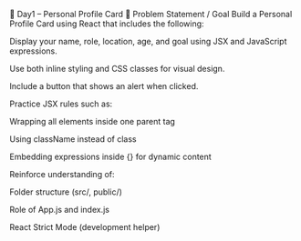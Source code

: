 📁 Day1 – Personal Profile Card
📝 Problem Statement / Goal
Build a Personal Profile Card using React that includes the following:

Display your name, role, location, age, and goal using JSX and JavaScript expressions.

Use both inline styling and CSS classes for visual design.

Include a button that shows an alert when clicked.

Practice JSX rules such as:

Wrapping all elements inside one parent tag

Using className instead of class

Embedding expressions inside {} for dynamic content

Reinforce understanding of:

Folder structure (src/, public/)

Role of App.js and index.js

React Strict Mode (development helper)
